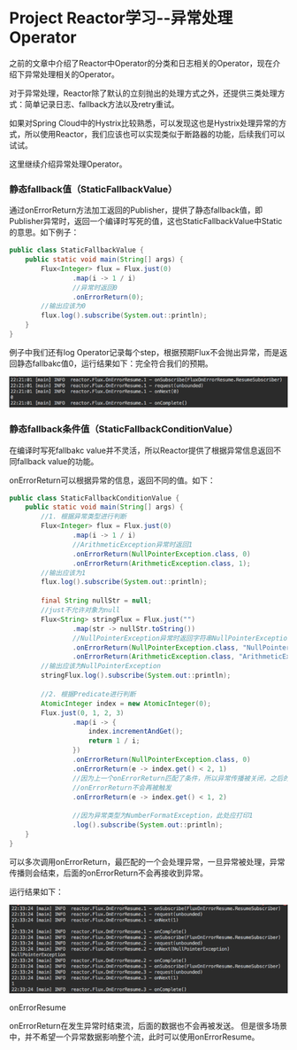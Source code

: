 # Project Reactor学习--异常处理Operator

之前的文章中介绍了Reactor中Operator的分类和日志相关的Operator，现在介绍下异常处理相关的Operator。

对于异常处理，Reactor除了默认的立刻抛出的处理方式之外，还提供三类处理方式：简单记录日志、fallback方法以及retry重试。

如果对Spring Cloud中的Hystrix比较熟悉，可以发现这也是Hystrix处理异常的方式，所以使用Reactor，我们应该也可以实现类似于断路器的功能，后续我们可以试试。

这里继续介绍异常处理Operator。

### 静态fallback值（StaticFallbackValue）

通过onErrorReturn方法加工返回的Publisher，提供了静态fallback值，即Publisher异常时，返回一个编译时写死的值，这也StaticFallbackValue中Static的意思。如下例子：

```java
public class StaticFallbackValue {
    public static void main(String[] args) {
        Flux<Integer> flux = Flux.just(0)
                .map(i -> 1 / i)
                //异常时返回0
                .onErrorReturn(0);
        //输出应该为0
        flux.log().subscribe(System.out::println);
    }
}
```

例子中我们还有log Operator记录每个step，根据预期Flux不会抛出异常，而是返回静态fallbakc值0，运行结果如下：完全符合我们的预期。

![](/assets/StaticFallbackValue.png)

### 静态fallback条件值（StaticFallbackConditionValue）

在编译时写死fallbakc value并不灵活，所以Reactor提供了根据异常信息返回不同fallback value的功能。

onErrorReturn可以根据异常的信息，返回不同的值。如下：

```java
public class StaticFallbackConditionValue {
    public static void main(String[] args) {
        //1. 根据异常类型进行判断
        Flux<Integer> flux = Flux.just(0)
                .map(i -> 1 / i)
                //ArithmeticException异常时返回1
                .onErrorReturn(NullPointerException.class, 0)
                .onErrorReturn(ArithmeticException.class, 1);
        //输出应该为1
        flux.log().subscribe(System.out::println);

        final String nullStr = null;
        //just不允许对象为null
        Flux<String> stringFlux = Flux.just("")
                .map(str -> nullStr.toString())
                //NullPointerException异常时返回字符串NullPointerException
                .onErrorReturn(NullPointerException.class, "NullPointerException")
                .onErrorReturn(ArithmeticException.class, "ArithmeticException");
        //输出应该为NullPointerException
        stringFlux.log().subscribe(System.out::println);

        //2. 根据Predicate进行判断
        AtomicInteger index = new AtomicInteger(0);
        Flux.just(0, 1, 2, 3)
                .map(i -> {
                    index.incrementAndGet();
                    return 1 / i;
                })
                .onErrorReturn(NullPointerException.class, 0)
                .onErrorReturn(e -> index.get() < 2, 1)
                //因为上一个onErrorReturn匹配了条件，所以异常传播被关闭，之后的
                //onErrorReturn不会再被触发
                .onErrorReturn(e -> index.get() < 1, 2)

                //因为异常类型为NumberFormatException，此处应打印1
                .log().subscribe(System.out::println);
    }
}
```

可以多次调用onErrorReturn，最匹配的一个会处理异常，一旦异常被处理，异常传播则会结束，后面的onErrorReturn不会再接收到异常。

运行结果如下：

![](/assets/StaticFallbackConditionValue.png)

onErrorResume

onErrorReturn在发生异常时结束流，后面的数据也不会再被发送。 但是很多场景中，并不希望一个异常数据影响整个流，此时可以使用onErrorResume。

